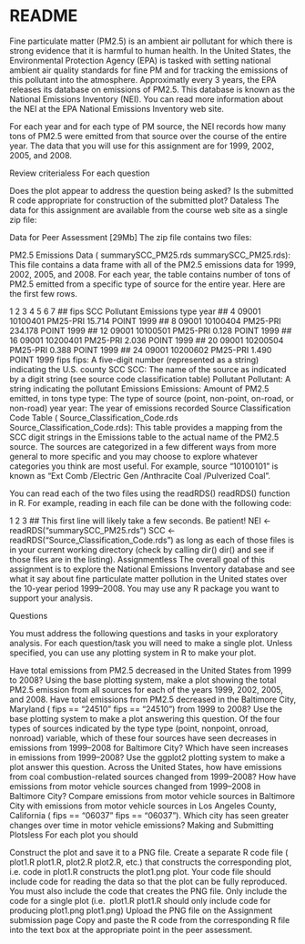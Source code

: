 README
================

Fine particulate matter (PM2.5) is an ambient air pollutant for which
there is strong evidence that it is harmful to human health. In the
United States, the Environmental Protection Agency (EPA) is tasked with
setting national ambient air quality standards for fine PM and for
tracking the emissions of this pollutant into the atmosphere.
Approximatly every 3 years, the EPA releases its database on emissions
of PM2.5. This database is known as the National Emissions Inventory
(NEI). You can read more information about the NEI at the EPA National
Emissions Inventory web site.

For each year and for each type of PM source, the NEI records how many
tons of PM2.5 were emitted from that source over the course of the
entire year. The data that you will use for this assignment are for
1999, 2002, 2005, and 2008.

Review criterialess For each question

Does the plot appear to address the question being asked? Is the
submitted R code appropriate for construction of the submitted plot?
Dataless The data for this assignment are available from the course web
site as a single zip file:

Data for Peer Assessment \[29Mb\] The zip file contains two files:

PM2.5 Emissions Data ( summarySCC\_PM25.rds summarySCC\_PM25.rds): This
file contains a data frame with all of the PM2.5 emissions data for
1999, 2002, 2005, and 2008. For each year, the table contains number of
tons of PM2.5 emitted from a specific type of source for the entire
year. Here are the first few rows.

1 2 3 4 5 6 7 \#\# fips SCC Pollutant Emissions type year \#\# 4 09001
10100401 PM25-PRI 15.714 POINT 1999 \#\# 8 09001 10100404 PM25-PRI
234.178 POINT 1999 \#\# 12 09001 10100501 PM25-PRI 0.128 POINT 1999 \#\#
16 09001 10200401 PM25-PRI 2.036 POINT 1999 \#\# 20 09001 10200504
PM25-PRI 0.388 POINT 1999 \#\# 24 09001 10200602 PM25-PRI 1.490 POINT
1999 fips fips: A five-digit number (represented as a string) indicating
the U.S. county SCC SCC: The name of the source as indicated by a digit
string (see source code classification table) Pollutant Pollutant: A
string indicating the pollutant Emissions Emissions: Amount of PM2.5
emitted, in tons type type: The type of source (point, non-point,
on-road, or non-road) year year: The year of emissions recorded Source
Classification Code Table ( Source\_Classification\_Code.rds
Source\_Classification\_Code.rds): This table provides a mapping from
the SCC digit strings in the Emissions table to the actual name of the
PM2.5 source. The sources are categorized in a few different ways from
more general to more specific and you may choose to explore whatever
categories you think are most useful. For example, source “10100101” is
known as “Ext Comb /Electric Gen /Anthracite Coal /Pulverized Coal”.

You can read each of the two files using the readRDS() readRDS()
function in R. For example, reading in each file can be done with the
following code:

1 2 3 \#\# This first line will likely take a few seconds. Be patient\!
NEI \<- readRDS(“summarySCC\_PM25.rds”) SCC \<-
readRDS(“Source\_Classification\_Code.rds”) as long as each of those
files is in your current working directory (check by calling dir() dir()
and see if those files are in the listing). Assignmentless The overall
goal of this assignment is to explore the National Emissions Inventory
database and see what it say about fine particulate matter pollution in
the United states over the 10-year period 1999–2008. You may use any R
package you want to support your analysis.

Questions

You must address the following questions and tasks in your exploratory
analysis. For each question/task you will need to make a single plot.
Unless specified, you can use any plotting system in R to make your
plot.

Have total emissions from PM2.5 decreased in the United States from 1999
to 2008? Using the base plotting system, make a plot showing the total
PM2.5 emission from all sources for each of the years 1999, 2002, 2005,
and 2008. Have total emissions from PM2.5 decreased in the Baltimore
City, Maryland ( fips == “24510” fips == “24510”) from 1999 to 2008? Use
the base plotting system to make a plot answering this question. Of the
four types of sources indicated by the type type (point, nonpoint,
onroad, nonroad) variable, which of these four sources have seen
decreases in emissions from 1999–2008 for Baltimore City? Which have
seen increases in emissions from 1999–2008? Use the ggplot2 plotting
system to make a plot answer this question. Across the United States,
how have emissions from coal combustion-related sources changed from
1999–2008? How have emissions from motor vehicle sources changed from
1999–2008 in Baltimore City? Compare emissions from motor vehicle
sources in Baltimore City with emissions from motor vehicle sources in
Los Angeles County, California ( fips == “06037” fips == “06037”). Which
city has seen greater changes over time in motor vehicle emissions?
Making and Submitting Plotsless For each plot you should

Construct the plot and save it to a PNG file. Create a separate R code
file ( plot1.R plot1.R, plot2.R plot2.R, etc.) that constructs the
corresponding plot, i.e. code in plot1.R constructs the plot1.png plot.
Your code file should include code for reading the data so that the plot
can be fully reproduced. You must also include the code that creates the
PNG file. Only include the code for a single plot (i.e.  plot1.R plot1.R
should only include code for producing plot1.png plot1.png) Upload the
PNG file on the Assignment submission page Copy and paste the R code
from the corresponding R file into the text box at the appropriate point
in the peer assessment.
